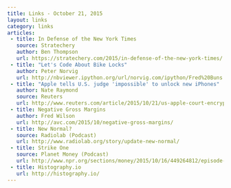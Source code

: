 ```yaml
---
title: Links - October 21, 2015
layout: links
category: links
articles:
 - title: In Defense of the New York Times
   source: Stratechery
   author: Ben Thompson
   url: https://stratechery.com/2015/in-defense-of-the-new-york-times/
 - title: "Let's Code About Bike Locks"
   author: Peter Norvig
   url: http://nbviewer.ipython.org/url/norvig.com/ipython/Fred%20Buns.ipynb
 - title: "Apple tells U.S. judge 'impossible' to unlock new iPhones"
   author: Nate Raymond
   source: Reuters
   url: http://www.reuters.com/article/2015/10/21/us-apple-court-encryption-idUSKCN0SE2NF20151021
 - title: Negative Gross Margins
   author: Fred Wilson
   url: http://avc.com/2015/10/negative-gross-margins/
 - title: New Normal?
   source: Radiolab (Podcast) 
   url: http://www.radiolab.org/story/update-new-normal/
 - title: Strike One
   source: Planet Money (Podcast)
   url: http://www.npr.org/sections/money/2015/10/16/449264812/episode-658-strike-one
 - title: Histography.io
   url: http://histography.io/
---
```

